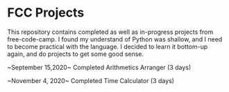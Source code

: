 # FCC Projects

This repository contains completed as well as in-progress projects from free-code-camp. I found my understand of Python was shallow, and I need to become practical with the language. I decided to learn it bottom-up again, and do projects to get some good sense. 

~September 15,2020~ Completed Arithmetics Arranger (3 days)

~November 4, 2020~ Completed Time Calculator (3 days)